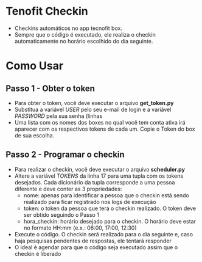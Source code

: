 # Tenofit Checkin
- Checkins automáticos no app tecnofit box.
- Sempre que o código é executado, ele realiza o checkin automaticamente no horário escolhido do dia seguinte.

# Como Usar
## Passo 1 - Obter o token
- Para obter o token, você deve executar o arquivo **get_token.py**
- Substitua a variável *USER* pelo seu e-mail de login e a variável *PASSWORD* pela sua senha (linhas 
- Uma lista com os nomes dos boxes no qual você tem conta ativa irá aparecer com os respectivos tokens de cada um. Copie o Token do box de sua escolha.

## Passo 2 - Programar o checkin
- Para realizar o checkin, você deve executar o arquivo **scheduler.py** 
- Altere a variável *TOKENS* da linha 17 para uma tupla com os tokens desejados. Cada dicionário da tupla corresponde a uma pessoa diferente e deve conter as 3 propriedades:
  - nome: apenas para identificar a pessoa que o checkin está sendo realizado para ficar registrado nos logs de execução
  - token: o token da pessoa que terá o checkin realizado. O token deve ser obtido seguindo o Passo 1
  - hora_checkin: horário desejado para o checkin. O horário deve estar no formato HH:mm (e.x.: 06:00, 17:00, 12:30)
- Execute o código. O checkin será realizado para o dia seguinte e, caso haja pesquisas pendentes de respostas, ele tentará responder
- O ideal é agendar para que o código seja executado assim que o checkin é liberado
